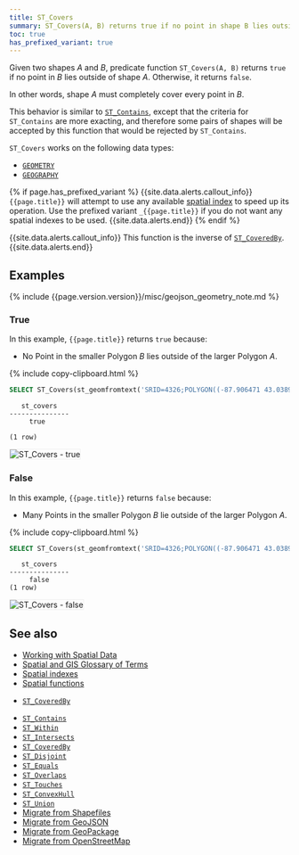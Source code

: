```yaml
---
title: ST_Covers
summary: ST_Covers(A, B) returns true if no point in shape B lies outside of shape A
toc: true
has_prefixed_variant: true
---
```


Given two shapes _A_ and _B_, predicate function `ST_Covers(A, B)` returns `true` if no point in _B_ lies outside of shape _A_.  Otherwise, it returns `false`.

In other words, shape _A_ must completely cover every point in _B_.

This behavior is similar to [`ST_Contains`](st_contains.html), except that the criteria for `ST_Contains` are more exacting, and therefore some pairs of shapes will be accepted by this function that would be rejected by `ST_Contains`.

`ST_Covers` works on the following data types:

- [`GEOMETRY`](spatial-glossary.html#geometry)
- [`GEOGRAPHY`](spatial-glossary.html#geography)

{% if page.has_prefixed_variant %}
{{site.data.alerts.callout_info}}
`{{page.title}}` will attempt to use any available [spatial index](spatial-indexes.html) to speed up its operation.  Use the prefixed variant `_{{page.title}}` if you do not want any spatial indexes to be used.
{{site.data.alerts.end}}
{% endif %}

{{site.data.alerts.callout_info}}
This function is the inverse of [`ST_CoveredBy`](st_coveredby.html).
{{site.data.alerts.end}}

## Examples

{% include {{page.version.version}}/misc/geojson_geometry_note.md %}

### True

In this example, `{{page.title}}` returns `true` because:

- No Point in the smaller Polygon _B_ lies outside of the larger Polygon _A_.

{% include copy-clipboard.html %}
~~~ sql
SELECT ST_Covers(st_geomfromtext('SRID=4326;POLYGON((-87.906471 43.038902, -95.992775 36.153980, -75.704722 36.076944, -87.906471 43.038902))'), st_geomfromtext('SRID=4326;POLYGON((-87.623177 41.881832, -90.199402 38.627003, -82.446732 38.413651, -87.623177 41.881832))'));
~~~

~~~
   st_covers
---------------
     true

(1 row)
~~~

<img src="{{ 'images/v20.2/geospatial/st_covers_true.png' | relative_url }}" alt="ST_Covers - true" style="border:1px solid #eee;max-width:100%" />

### False

In this example, `{{page.title}}` returns `false` because:

- Many Points in the smaller Polygon _B_ lie outside of the larger Polygon _A_.

{% include copy-clipboard.html %}
~~~ sql
SELECT ST_Covers(st_geomfromtext('SRID=4326;POLYGON((-87.906471 43.038902, -95.992775 36.153980, -75.704722 36.076944, -87.906471 43.038902))'), st_geomfromtext('SRID=4326;POLYGON((-84.191605 39.758949, -75.165222 39.952583, -78.878738 42.880230, -84.191605 39.758949))'));
~~~

~~~
   st_covers
---------------
     false
(1 row)
~~~

<img src="{{ 'images/v20.2/geospatial/st_covers_false.png' | relative_url }}" alt="ST_Covers - false" style="border:1px solid #eee;max-width:100%" />

## See also

- [Working with Spatial Data](spatial-data.html)
- [Spatial and GIS Glossary of Terms](spatial-glossary.html)
- [Spatial indexes](spatial-indexes.html)
- [Spatial functions](functions-and-operators.html#spatial-functions)
+ [`ST_CoveredBy`](st_coveredby.html)
- [`ST_Contains`](st_contains.html)
- [`ST_Within`](st_within.html)
- [`ST_Intersects`](st_intersects.html)
- [`ST_CoveredBy`](st_coveredby.html)
- [`ST_Disjoint`](st_disjoint.html)
- [`ST_Equals`](st_equals.html)
- [`ST_Overlaps`](st_overlaps.html)
- [`ST_Touches`](st_touches.html)
- [`ST_ConvexHull`](st_convexhull.html)
- [`ST_Union`](st_union.html)
- [Migrate from Shapefiles](migrate-from-shapefiles.html)
- [Migrate from GeoJSON](migrate-from-geojson.html)
- [Migrate from GeoPackage](migrate-from-geopackage.html)
- [Migrate from OpenStreetMap](migrate-from-openstreetmap.html)
